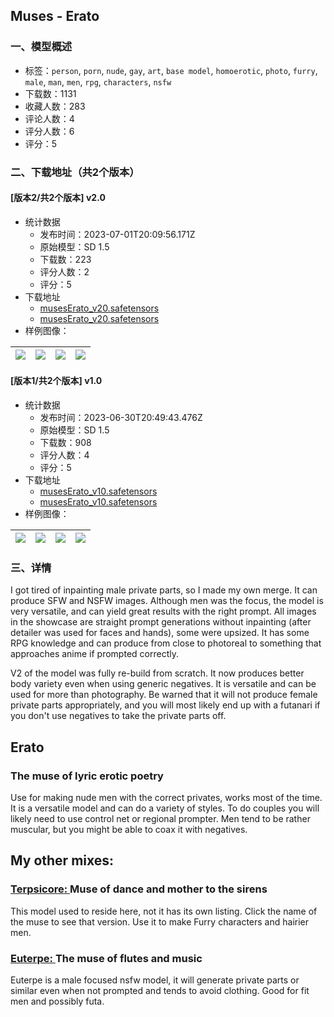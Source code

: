 ## Muses - Erato
### 一、模型概述

- 标签：`person`, `porn`, `nude`, `gay`, `art`, `base model`, `homoerotic`, `photo`, `furry`, `male`, `man`, `men`, `rpg`, `characters`, `nsfw`
- 下载数：1131
- 收藏人数：283
- 评论人数：4
- 评分人数：6
- 评分：5

### 二、下载地址（共2个版本）

#### [版本2/共2个版本] v2.0

- 统计数据
  - 发布时间：2023-07-01T20:09:56.171Z
  - 原始模型：SD 1.5
  - 下载数：223
  - 评分人数：2
  - 评分：5
- 下载地址
  - [musesErato_v20.safetensors](https://civitai.com/api/download/models/107544)
  - [musesErato_v20.safetensors](https://civitai.com/api/download/models/107544?type=Model&format=SafeTensor&size=pruned&fp=fp32)
- 样例图像：

| <img src="https://image.civitai.com/xG1nkqKTMzGDvpLrqFT7WA/980d7ae4-31f2-4f5c-9e62-19e8673b5507/width=450/1362299.jpeg" /> | <img src="https://image.civitai.com/xG1nkqKTMzGDvpLrqFT7WA/e662522b-5caa-4bf6-9868-beee44028dc6/width=450/1362376.jpeg" /> | <img src="https://image.civitai.com/xG1nkqKTMzGDvpLrqFT7WA/d2236ca5-f797-4061-a014-6d59a19edb87/width=450/1362384.jpeg" /> | <img src="https://image.civitai.com/xG1nkqKTMzGDvpLrqFT7WA/38982819-cbff-4942-97a1-ad037a2d0b57/width=450/1362411.jpeg" /> |
| ---- | ---- | ---- | ---- |

#### [版本1/共2个版本] v1.0

- 统计数据
  - 发布时间：2023-06-30T20:49:43.476Z
  - 原始模型：SD 1.5
  - 下载数：908
  - 评分人数：4
  - 评分：5
- 下载地址
  - [musesErato_v10.safetensors](https://civitai.com/api/download/models/83883?type=Model&format=SafeTensor&size=pruned&fp=fp32)
  - [musesErato_v10.safetensors](https://civitai.com/api/download/models/83883)
- 样例图像：

| <img src="https://image.civitai.com/xG1nkqKTMzGDvpLrqFT7WA/efcaa81f-38fb-4f40-86d4-1396d68bc71a/width=450/946684.jpeg" /> | <img src="https://image.civitai.com/xG1nkqKTMzGDvpLrqFT7WA/d88177d6-810a-4e8d-9f36-13944c257737/width=450/1005612.jpeg" /> | <img src="https://image.civitai.com/xG1nkqKTMzGDvpLrqFT7WA/e38e113a-cebe-4024-9e03-80abb345deba/width=450/946689.jpeg" /> | <img src="https://image.civitai.com/xG1nkqKTMzGDvpLrqFT7WA/529d3693-44e1-47bc-b784-286c32d36a52/width=450/948581.jpeg" /> |
| ---- | ---- | ---- | ---- |


### 三、详情
<p>I got tired of inpainting male private parts, so I made my own merge. It can produce SFW and NSFW images. Although men was the focus, the model is very versatile, and can yield great results with the right prompt. All images in the showcase are straight prompt generations without inpainting (after detailer was used for faces and hands), some were upsized. It has some RPG knowledge and can produce from close to photoreal to something that approaches anime if prompted correctly.</p><p>V2 of the model was fully re-build from scratch. It now produces better body variety even when using generic negatives.  It is versatile and can be used for more than photography.  Be warned that it will not produce female private parts appropriately, and you will most likely end up with a futanari if you don't use negatives to take the private parts off.</p><h2 id="erato">Erato</h2><h3 id="the-muse-of-lyric-erotic-poetry">The muse of lyric erotic poetry</h3><p>Use for making nude men with the correct privates, works most of the time. It is a versatile model and can do a variety of styles. To do couples you will likely need to use control net or regional prompter. Men tend to be rather muscular, but you might be able to coax it with negatives.</p><p></p><h2 id="heading-3624">My other mixes:</h2><h3 id="heading-3626"><a target="_blank" rel="ugc" href="https://civitai.com/models/86320">Terpsicore: </a>Muse of dance and mother to the sirens</h3><p>This model used to reside here, not it has its own listing. Click the name of the muse to see that version. Use it to make Furry characters and hairier men.</p><h3 id="heading-3625"><a target="_blank" rel="ugc" href="https://civitai.com/models/79077">Euterpe: </a>The muse of flutes and music</h3><p>Euterpe is a male focused nsfw model, it will generate private parts or similar even when not prompted and tends to avoid clothing. Good for fit men and possibly futa.</p>